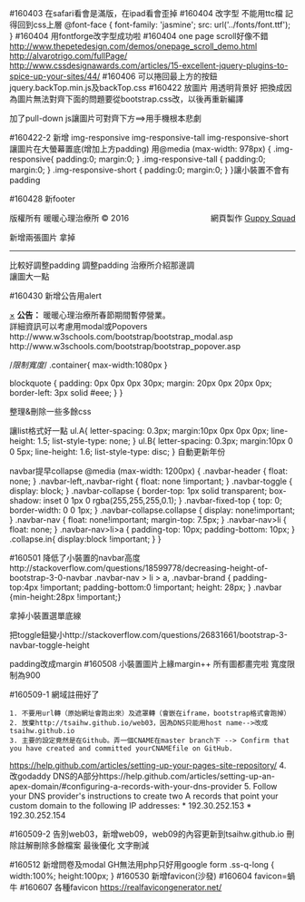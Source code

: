 
#160403
在safari看會是滿版，在ipad看會歪掉
#160404
改字型 不能用ttc檔 記得回到css上層
@font-face {
  font-family: 'jasmine';
  src: url('../fonts/font.ttf');
}
#160404
用fontforge改字型成功啦
#160404
one page scroll好像不錯
http://www.thepetedesign.com/demos/onepage_scroll_demo.html
http://alvarotrigo.com/fullPage/
http://www.cssdesignawards.com/articles/15-excellent-jquery-plugins-to-spice-up-your-sites/44/
#160406
可以捲回最上方的按鈕jquery.backTop.min.js及backTop.css
#160422
放圖片 用透明背景好
把<link href="css/bootstrap.min.css" rel="stylesheet">換成<link href="css/bootstrap.css" rel="stylesheet">因為圖片無法對齊下面的問題要從bootstrap.css改，以後再重新編譯

加了pull-down js讓圖片可對齊下方==>用手機根本悲劇
<script type="text/javascript">
//for each element that is classed as 'pull-down', set its margin-top to the difference between its own height and the height of its parent
$('.pull-down').each(function() {
  var $this=$(this);
  $this.css('margin-top', $this.parent().height()-$this.height())
});</script>
</body>

#160422-2
新增
img-responsive
img-responsive-tall
img-responsive-short
讓圖片在大螢幕置底(增加上方padding)
用@media (max-width: 978px) {
    .img-responsive{
      padding:0;
      margin:0;
    }
    .img-responsive-tall {
      padding:0;
      margin:0;
    }
    .img-responsive-short {
      padding:0;
      margin:0;
    }
}讓小裝置不會有padding

#160428
新footer
<p class="copyright">版權所有 暖暖心理治療所 © 2016<span style="float:right;">網頁製作 <a href="http://www.wordpress.org/">Guppy Squad</a></span></p>
新增兩張圖片
拿掉<hr class="section-heading-spacer">比較好調整padding
調整padding
治療所介紹那邊調
<div class="col-lg-6 col-sm-6">
<div class="col-lg-5 col-lg-offset-1 col-sm-6">讓圖大一點

#160430
新增公告用alert
<div class="col-lg-12 col-sm-6">
<div class="alert alert-warning fade in">
  <a href="#" class="close" data-dismiss="alert" aria-label="close">&times;</a>
  <strong>公告：</strong> 暖暖心理治療所春節期間暫停營業。
</div>
</div>
詳細資訊可以考慮用modal或Popovers
http://www.w3schools.com/bootstrap/bootstrap_modal.asp
http://www.w3schools.com/bootstrap/bootstrap_popover.asp

/*限制寬度*/
.container{
  max-width:1080px
}

blockquote {
  padding: 0px 0px 0px 30px;
  margin: 20px 0px 20px 0px;
  border-left: 3px solid #eee; }
}

整理&刪除一些多餘css

讓list格式好一點
ul.A{
  letter-spacing: 0.3px;
  margin:10px 0px 0px 0px;
  line-height: 1.5;
  list-style-type: none;
}
ul.B{
  letter-spacing: 0.3px;
  margin:10px 0 0 5px;
  line-height: 1.6;
  list-style-type: disc;
}
自動更新年份
<script type="text/javascript">
document.write(new Date().getFullYear());
</script>

navbar提早collapse
@media (max-width: 1200px) {
    .navbar-header {
        float: none;
    }
    .navbar-left,.navbar-right {
        float: none !important;
    }
    .navbar-toggle {
        display: block;
    }
    .navbar-collapse {
        border-top: 1px solid transparent;
        box-shadow: inset 0 1px 0 rgba(255,255,255,0.1);
    }
    .navbar-fixed-top {
		top: 0;
		border-width: 0 0 1px;
	}
    .navbar-collapse.collapse {
        display: none!important;
    }
    .navbar-nav {
        float: none!important;
		margin-top: 7.5px;
	}
	.navbar-nav>li {
        float: none;
    }
    .navbar-nav>li>a {
        padding-top: 10px;
        padding-bottom: 10px;
    }
    .collapse.in{
  		display:block !important;
	}
}

#160501
降低了小裝置的navbar高度http://stackoverflow.com/questions/18599778/decreasing-height-of-bootstrap-3-0-navbar
.navbar-nav > li > a, .navbar-brand {
    padding-top:4px !important;
    padding-bottom:0 !important;
    height: 28px;
}
.navbar {min-height:28px !important;}

拿掉小裝置選單底線

把toggle鈕變小http://stackoverflow.com/questions/26831661/bootstrap-3-navbar-toggle-height

padding改成margin
#160508
小裝置圖片上緣margin++
所有圖都畫完啦
寬度限制為900

#160509-1
網域註冊好了

	1. 不要用url轉（原始網址會跑出來）及遮罩轉（會嵌在iframe，bootstrap格式會跑掉）
	2. 放棄http://tsaihw.github.io/web03，因為DNS只能用host name-->改成tsaihw.github.io
	3. 主要的設定竟然是在Github。弄一個CNAME在master branch下 --> Confirm that you have created and committed yourCNAMEfile on GitHub.
https://help.github.com/articles/setting-up-your-pages-site-repository/
	4. 改godaddy DNS的A部分https://help.github.com/articles/setting-up-an-apex-domain/#configuring-a-records-with-your-dns-provider
	5. Follow your DNS provider's instructions to create two A records that point your custom domain to the following IP addresses:
		* 192.30.252.153
		* 192.30.252.154

#160509-2
告別web03，新增web09，web09的內容更新到tsaihw.github.io
刪除註解刪除多餘檔案
最後優化
文字刪減

#160512
新增問卷及modal
GH無法用php只好用google form
.ss-q-long {
	width:100%;
	height:100px;
}
#160530
新增favicon(沙發)
#160604
favicon=蝸牛
#160607
各種favicon
https://realfavicongenerator.net/
